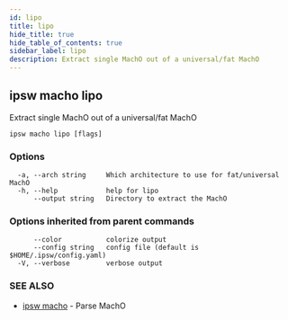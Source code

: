 ```yaml
---
id: lipo
title: lipo
hide_title: true
hide_table_of_contents: true
sidebar_label: lipo
description: Extract single MachO out of a universal/fat MachO
---
```

## ipsw macho lipo

Extract single MachO out of a universal/fat MachO

```
ipsw macho lipo [flags]
```

### Options

```
  -a, --arch string     Which architecture to use for fat/universal MachO
  -h, --help            help for lipo
      --output string   Directory to extract the MachO
```

### Options inherited from parent commands

```
      --color           colorize output
      --config string   config file (default is $HOME/.ipsw/config.yaml)
  -V, --verbose         verbose output
```

### SEE ALSO

* [ipsw macho](/docs/cli/ipsw/macho)	 - Parse MachO

